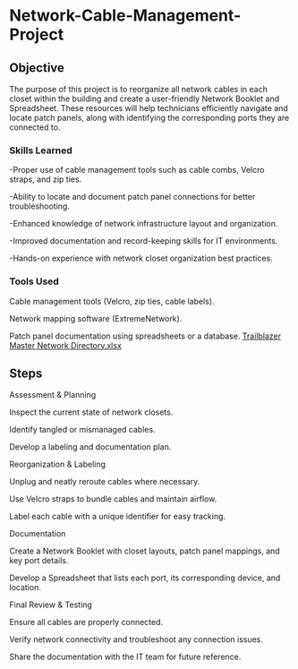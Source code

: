 # Network-Cable-Management-Project

## Objective
The purpose of this project is to reorganize all network cables in each closet within the building and create a user-friendly Network Booklet and Spreadsheet. These resources will help technicians efficiently navigate and locate patch panels, along with identifying the corresponding ports they are connected to.

### Skills Learned


-Proper use of cable management tools such as cable combs, Velcro straps, and zip ties.

-Ability to locate and document patch panel connections for better troubleshooting.

-Enhanced knowledge of network infrastructure layout and organization.

-Improved documentation and record-keeping skills for IT environments.

-Hands-on experience with network closet organization best practices.

### Tools Used

Cable management tools (Velcro, zip ties, cable labels).

Network mapping software (ExtremeNetwork).

Patch panel documentation using spreadsheets or a database.
[Trailblazer Master Network Directory.xlsx](https://github.com/user-attachments/files/19556284/Trailblazer.Master.Network.Directory.xlsx)



## Steps
Assessment & Planning

Inspect the current state of network closets.

Identify tangled or mismanaged cables.

Develop a labeling and documentation plan.

Reorganization & Labeling

Unplug and neatly reroute cables where necessary.

Use Velcro straps to bundle cables and maintain airflow.

Label each cable with a unique identifier for easy tracking.

Documentation

Create a Network Booklet with closet layouts, patch panel mappings, and key port details.

Develop a Spreadsheet that lists each port, its corresponding device, and location.

Final Review & Testing

Ensure all cables are properly connected.

Verify network connectivity and troubleshoot any connection issues.

Share the documentation with the IT team for future reference.

